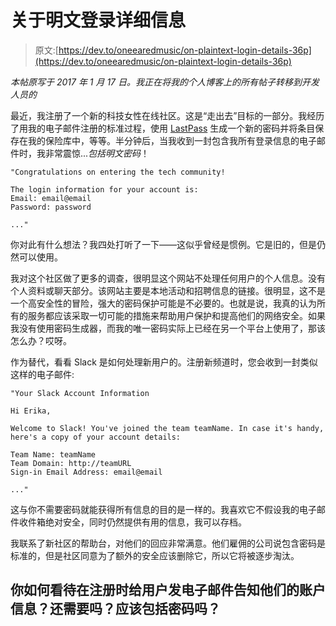 # 关于明文登录详细信息

> 原文:[https://dev.to/oneearedmusic/on-plaintext-login-details-36p](https://dev.to/oneearedmusic/on-plaintext-login-details-36p)

*本帖原写于 2017 年 1 月 17 日。我正在将我的个人博客上的所有帖子转移到开发人员的*

最近，我注册了一个新的科技女性在线社区。这是“走出去”目标的一部分。我经历了用我的电子邮件注册的标准过程，使用 [LastPass](https://www.lastpass.com/) 生成一个新的密码并将条目保存在我的保险库中，等等。半分钟后，当我收到一封包含我所有登录信息的电子邮件时，我非常震惊...*包括明文密码*！

```
"Congratulations on entering the tech community!

The login information for your account is: 
Email: email@email
Password: password

..." 
```

你对此有什么想法？我四处打听了一下——这似乎曾经是惯例。它是旧的，但是仍然可以使用。

我对这个社区做了更多的调查，很明显这个网站不处理任何用户的个人信息。没有个人资料或聊天部分。该网站主要是本地活动和招聘信息的链接。很明显，这不是一个高安全性的冒险，强大的密码保护可能是不必要的。也就是说，我真的认为所有的服务都应该采取一切可能的措施来帮助用户保护和提高他们的网络安全。如果我没有使用密码生成器，而我的唯一密码实际上已经在另一个平台上使用了，那该怎么办？哎呀。

作为替代，看看 Slack 是如何处理新用户的。注册新频道时，您会收到一封类似这样的电子邮件:

```
"Your Slack Account Information

Hi Erika, 

Welcome to Slack! You've joined the team teamName. In case it's handy,
here's a copy of your account details:

Team Name: teamName
Team Domain: http://teamURL
Sign-in Email Address: email@email

..." 
```

这与你不需要密码就能获得所有信息的目的是一样的。我喜欢它不假设我的电子邮件收件箱绝对安全，同时仍然提供有用的信息，我可以存档。

我联系了新社区的帮助台，对他们的回应非常满意。他们雇佣的公司说包含密码是标准的，但是社区同意为了额外的安全应该删除它，所以它将被逐步淘汰。

## 你如何看待在注册时给用户发电子邮件告知他们的账户信息？还需要吗？应该包括密码吗？